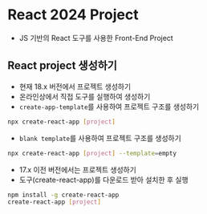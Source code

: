 # React 2024 Project

- JS 기반의 React 도구를 사용한 Front-End Project

## React project 생성하기

- 현재 18.x 버전에서 프로젝트 생성하기
- 온라인상에서 직접 도구를 실행하여 생성하기
- `create-app-template`를 사용하여 프로젝트 구조를 생성하기

```bash
npx create-react-app [project]
```

- `blank template`를 사용하여 프로젝트 구조를 생성하기

```bash
npx create-react-app [project] --template=empty
```

- 17.x 이전 버전에서는 프로젝트 생성하기
- 도구(create-react-app)를 다운로드 받아 설치한 후 실행

```bash
npm install -g create-react-app
create-react-app [project]
```

